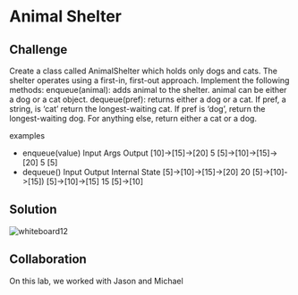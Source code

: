 # Animal Shelter
## Challenge

Create a class called AnimalShelter which holds only dogs and cats. The shelter operates using a first-in, first-out approach.
Implement the following methods:
enqueue(animal): adds animal to the shelter. animal can be either a dog or a cat object.
dequeue(pref): returns either a dog or a cat. If pref, a string, is ‘cat’ return the longest-waiting cat. If pref is ‘dog’, return the longest-waiting dog. For anything else, return either a cat or a dog.

examples

 - enqueue(value)
          Input	  Args	    Output
[10]->[15]->[20]  	5	        [5]->[10]->[15]->[20]
 	5	[5]
 - dequeue()
Input	                Output	          Internal State
[5]->[10]->[15]->[20]	  20          	[5]->[10]->[15])
[5]->[10]->[15]	        15	          [5]->[10]




## Solution

![whiteboard12](fifoshelter.jpg)

## Collaboration

  On this lab, we worked with Jason and Michael
